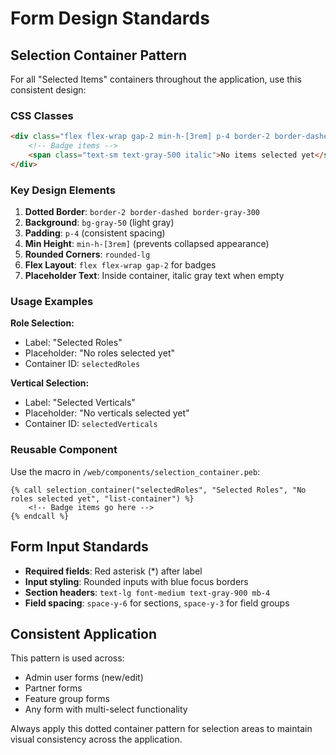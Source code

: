 # Form Design Standards

## Selection Container Pattern

For all "Selected Items" containers throughout the application, use this consistent design:

### CSS Classes
```html
<div class="flex flex-wrap gap-2 min-h-[3rem] p-4 border-2 border-dashed border-gray-300 rounded-lg bg-gray-50 items-center list-container">
    <!-- Badge items -->
    <span class="text-sm text-gray-500 italic">No items selected yet</span>
</div>
```

### Key Design Elements

1. **Dotted Border**: `border-2 border-dashed border-gray-300`
2. **Background**: `bg-gray-50` (light gray)
3. **Padding**: `p-4` (consistent spacing)
4. **Min Height**: `min-h-[3rem]` (prevents collapsed appearance)
5. **Rounded Corners**: `rounded-lg`
6. **Flex Layout**: `flex flex-wrap gap-2` for badges
7. **Placeholder Text**: Inside container, italic gray text when empty

### Usage Examples

**Role Selection:**
- Label: "Selected Roles"  
- Placeholder: "No roles selected yet"
- Container ID: `selectedRoles`

**Vertical Selection:**
- Label: "Selected Verticals"
- Placeholder: "No verticals selected yet"  
- Container ID: `selectedVerticals`

### Reusable Component

Use the macro in `/web/components/selection_container.peb`:

```pebble
{% call selection_container("selectedRoles", "Selected Roles", "No roles selected yet", "list-container") %}
    <!-- Badge items go here -->
{% endcall %}
```

## Form Input Standards

- **Required fields**: Red asterisk (*) after label
- **Input styling**: Rounded inputs with blue focus borders
- **Section headers**: `text-lg font-medium text-gray-900 mb-4`
- **Field spacing**: `space-y-6` for sections, `space-y-3` for field groups

## Consistent Application

This pattern is used across:
- Admin user forms (new/edit)
- Partner forms 
- Feature group forms
- Any form with multi-select functionality

Always apply this dotted container pattern for selection areas to maintain visual consistency across the application.